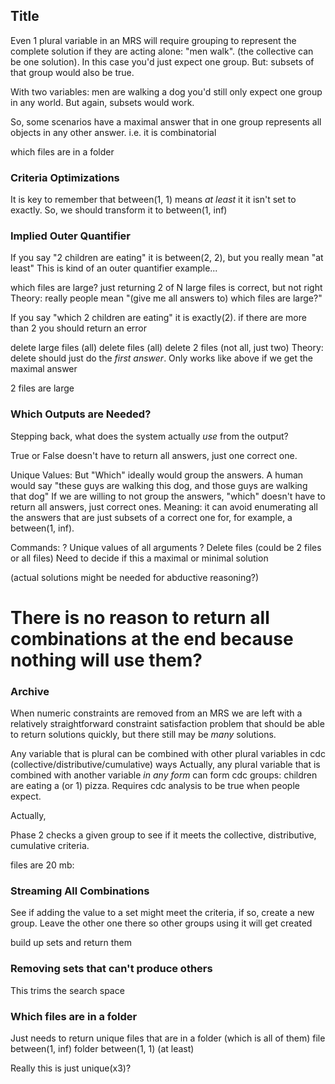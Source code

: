## Title
Even 1 plural variable in an MRS will require grouping to represent the complete solution if they are acting alone: "men walk".   (the collective can be one solution). In this case you'd just expect one group. But: subsets of that group would also be true.

With two variables: men are walking a dog you'd still only expect one group in any world. But again, subsets would work.

So, some scenarios have a maximal answer that in one group represents all objects in any other answer. i.e. it is combinatorial

which files are in a folder

### Criteria Optimizations
It is key to remember that between(1, 1) means *at least* it it isn't set to exactly.
So, we should transform it to between(1, inf)


### Implied Outer Quantifier
If you say "2 children are eating" it is between(2, 2), but you really mean "at least"
    This is kind of an outer quantifier example...

which files are large?
    just returning 2 of N large files is correct, but not right
Theory: really people mean "(give me all answers to) which files are large?"

If you say "which 2 children are eating" it is exactly(2).
    if there are more than 2 you should return an error

delete large files
    (all)
delete files
    (all)
delete 2 files
    (not all, just two)
Theory: delete should just do the *first answer*. Only works like above if we get the maximal answer

2 files are large

### Which Outputs are Needed?
Stepping back, what does the system actually *use* from the output? 

True or False
 doesn't have to return all answers, just one correct one. 

Unique Values: But "Which" ideally would group the answers. A human would say "these guys are walking this dog, and those guys are walking that dog" 
    If we are willing to not group the answers, "which" doesn't have to return all answers, just correct ones. Meaning: it can avoid enumerating all the answers that are just subsets of a correct one for, for example, a between(1, inf).

Commands: ? Unique values of all arguments ?
    Delete files (could be 2 files or all files)
    Need to decide if this a maximal or minimal solution

(actual solutions might be needed for abductive reasoning?)


# There is no reason to return all combinations at the end because nothing will use them?

### Archive
When numeric constraints are removed from an MRS we are left with a relatively straightforward constraint satisfaction problem that should be able to return solutions quickly, but there still may be *many* solutions.

Any variable that is plural can be combined with other plural variables in cdc (collective/distributive/cumulative) ways
    Actually, any plural variable that is combined with another variable *in any form* can form cdc groups: children are eating a (or 1) pizza. Requires cdc analysis to be true when people expect.

Actually, 


Phase 2 checks a given group to see if it meets the collective, distributive, cumulative criteria.

files are 20 mb: 

### Streaming All Combinations
See if adding the value to a set might meet the criteria, if so, create a new group. Leave the other one there so other groups using it will get created

build up sets and return them

### Removing sets that can't produce others
This trims the search space


### Which files are in a folder
Just needs to return unique files that are in a folder (which is all of them)
file between(1, inf)
folder between(1, 1) (at least)

Really this is just unique(x3)?

